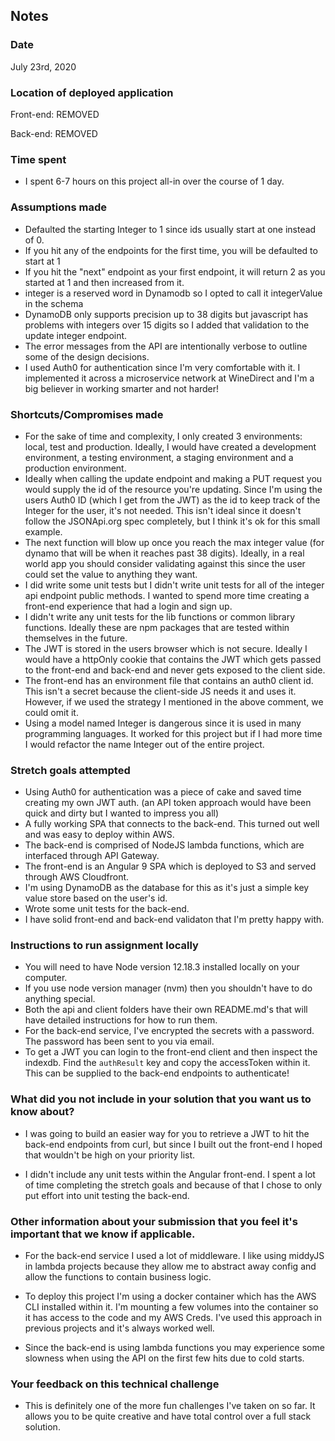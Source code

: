 ## Notes

### Date

July 23rd, 2020

### Location of deployed application

Front-end: REMOVED

Back-end: REMOVED

### Time spent

- I spent 6-7 hours on this project all-in over the course of 1 day.

### Assumptions made

- Defaulted the starting Integer to 1 since ids usually start at one instead of 0.
- If you hit any of the endpoints for the first time, you will be defaulted to start at 1
- If you hit the "next" endpoint as your first endpoint, it will return 2 as you started at 1 and then increased from it.
- integer is a reserved word in Dynamodb so I opted to call it integerValue in the schema
- DynamoDB only supports precision up to 38 digits but javascript has problems with integers over 15 digits so I added that validation to the update integer endpoint.
- The error messages from the API are intentionally verbose to outline some of the design decisions.
- I used Auth0 for authentication since I'm very comfortable with it. I implemented it across a microservice network at WineDirect and I'm a big believer in working smarter and not harder!

### Shortcuts/Compromises made

- For the sake of time and complexity, I only created 3 environments: local, test and production. Ideally, I would have created a development environment, a testing environment, a staging environment and a production environment.
- Ideally when calling the update endpoint and making a PUT request you would supply the id of the resource you're updating. Since I'm using the users Auth0 ID (which I get from the JWT) as the id to keep track of the Integer for the user, it's not needed. This isn't ideal since it doesn't follow the JSONApi.org spec completely, but I think it's ok for this small example.
- The next function will blow up once you reach the max integer value (for dynamo that will be when it reaches past 38 digits). Ideally, in a real world app you should consider validating against this since the user could set the value to anything they want.
- I did write some unit tests but I didn't write unit tests for all of the integer api endpoint public methods. I wanted to spend more time creating a front-end experience that had a login and sign up.
- I didn't write any unit tests for the lib functions or common library functions. Ideally these are npm packages that are tested within themselves in the future.
- The JWT is stored in the users browser which is not secure. Ideally I would have a httpOnly cookie that contains the JWT which gets passed to the front-end and back-end and never gets exposed to the client side.
- The front-end has an environment file that contains an auth0 client id. This isn't a secret because the client-side JS needs it and uses it. However, if we used the strategy I mentioned in the above comment, we could omit it.
- Using a model named Integer is dangerous since it is used in many programming languages. It worked for this project but if I had more time I would refactor the name Integer out of the entire project.

### Stretch goals attempted

- Using Auth0 for authentication was a piece of cake and saved time creating my own JWT auth. (an API token approach would have been quick and dirty but I wanted to impress you all)
- A fully working SPA that connects to the back-end. This turned out well and was easy to deploy within AWS.
- The back-end is comprised of NodeJS lambda functions, which are interfaced through API Gateway.
- The front-end is an Angular 9 SPA which is deployed to S3 and served through AWS Cloudfront.
- I'm using DynamoDB as the database for this as it's just a simple key value store based on the user's id.
- Wrote some unit tests for the back-end.
- I have solid front-end and back-end validaton that I'm pretty happy with.

### Instructions to run assignment locally

- You will need to have Node version 12.18.3 installed locally on your computer.
- If you use node version manager (nvm) then you shouldn't have to do anything special.
- Both the api and client folders have their own README.md's that will have detailed instructions for how to run them.
- For the back-end service, I've encrypted the secrets with a password. The password has been sent to you via email.
- To get a JWT you can login to the front-end client and then inspect the indexdb. Find the `authResult` key and copy the accessToken within it. This can be supplied to the back-end endpoints to authenticate!

### What did you not include in your solution that you want us to know about?

- I was going to build an easier way for you to retrieve a JWT to hit the back-end endpoints from curl, but since I built out the front-end I hoped that wouldn't be high on your priority list.

- I didn't include any unit tests within the Angular front-end. I spent a lot of time completing the stretch goals and because of that I chose to only put effort into unit testing the back-end.

### Other information about your submission that you feel it's important that we know if applicable.

- For the back-end service I used a lot of middleware. I like using middyJS in lambda projects because they allow me to abstract away config and allow the functions to contain business logic.

- To deploy this project I'm using a docker container which has the AWS CLI installed within it. I'm mounting a few volumes into the container so it has access to the code and my AWS Creds. I've used this approach in previous projects and it's always worked well.

- Since the back-end is using lambda functions you may experience some slowness when using the API on the first few hits due to cold starts.

### Your feedback on this technical challenge

- This is definitely one of the more fun challenges I've taken on so far. It allows you to be quite creative and have total control over a full stack solution.
